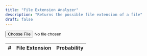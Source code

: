 ```yaml
---
title: "File Extension Analyzer"
description: "Returns the possible file extension of a file"
draft: false
---
```


<script defer>
async function onSubmit(event) {
    event.preventDefault();
    let file = document.getElementById('file');
    let result = document.getElementById('result');
    let tbody = document.getElementById('tbody');
    let msg = document.getElementById('msg');

    if (file.files.length === 0) {
        msg.innerHTML = "Please select a file.";
        return;
    }

    let data = new FormData();
    data.append('file', file.files[0]);

    let dataReturned = await fetch('https://trid.tools.ilikechicken.me/upload', {
        method: 'POST',
        body: data
    })

    if (dataReturned.status !== 200) {
        msg.innerHTML = "Error: " + dataReturned.status;
        return;
    }

    let dataJson = await dataReturned.json();


    msg.innerHTML = "";
    tbody.innerHTML = "";

    if (dataJson.msg && dataJson.msg === "File is in plain text") {
        msg.innerHTML = "File is in plain text";
        return;
    }

    for (let i = 0; i < dataJson.probabilities.length; i++) {
        let tr = document.createElement('tr');
        let td1 = document.createElement('td');
        let td2 = document.createElement('td');
        let td3 = document.createElement('td');
        td1.innerHTML = i+1;
        td2.innerHTML = dataJson.probabilities[i].name;
        td3.innerHTML = dataJson.probabilities[i].probability;
        tr.appendChild(td1);
        tr.appendChild(td2);
        tr.appendChild(td3);
        tbody.appendChild(tr);
    }
}

</script>
<input onchange="onSubmit(event)" type="file" id="file" name="file" class="form-control" style="display: inline">
<h2 id="msg" style="margin-top: 10px"></h2>
<div id="result">
    <table class="table file-table">
        <thead>
            <tr>
                <th scope="col">#</th>
                <th scope="col">File Extension</th>
                <th scope="col">Probability</th>
            </tr>
        </thead>
        <tbody id="tbody">
        </tbody>
    </table>
</div>